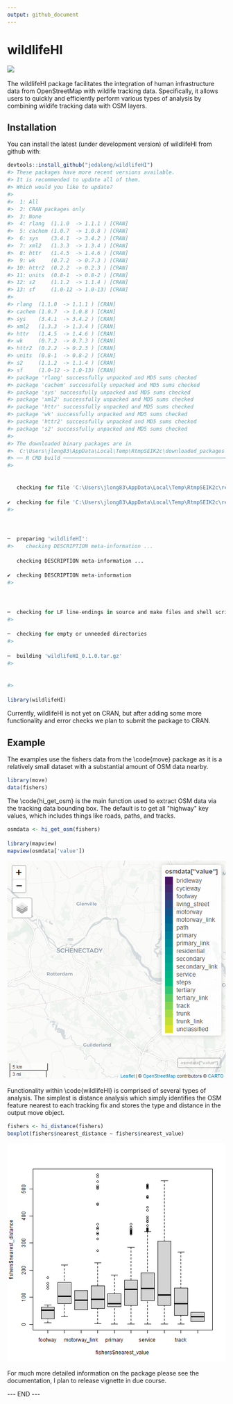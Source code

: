 ```yaml
---
output: github_document
---
```


<!-- README.md is generated from README.Rmd. Please edit that file -->



# wildlifeHI

[![](https://cranlogs.r-pkg.org/badges/wildlifeHI)](https://cran.r-project.org/package=wildlifeHI)

The wildlifeHI package facilitates the integration of human infrastructure data from OpenStreetMap with wildife tracking data. Specifically, it allows users to quickly and efficiently perform various types of analysis by combining wildife tracking data with OSM layers.

## Installation

You can install the latest (under development version) of wildlifeHI from github with:


```r
devtools::install_github("jedalong/wildlifeHI")
#> These packages have more recent versions available.
#> It is recommended to update all of them.
#> Which would you like to update?
#> 
#>  1: All                             
#>  2: CRAN packages only              
#>  3: None                            
#>  4: rlang  (1.1.0  -> 1.1.1 ) [CRAN]
#>  5: cachem (1.0.7  -> 1.0.8 ) [CRAN]
#>  6: sys    (3.4.1  -> 3.4.2 ) [CRAN]
#>  7: xml2   (1.3.3  -> 1.3.4 ) [CRAN]
#>  8: httr   (1.4.5  -> 1.4.6 ) [CRAN]
#>  9: wk     (0.7.2  -> 0.7.3 ) [CRAN]
#> 10: httr2  (0.2.2  -> 0.2.3 ) [CRAN]
#> 11: units  (0.8-1  -> 0.8-2 ) [CRAN]
#> 12: s2     (1.1.2  -> 1.1.4 ) [CRAN]
#> 13: sf     (1.0-12 -> 1.0-13) [CRAN]
#> 
#> rlang  (1.1.0  -> 1.1.1 ) [CRAN]
#> cachem (1.0.7  -> 1.0.8 ) [CRAN]
#> sys    (3.4.1  -> 3.4.2 ) [CRAN]
#> xml2   (1.3.3  -> 1.3.4 ) [CRAN]
#> httr   (1.4.5  -> 1.4.6 ) [CRAN]
#> wk     (0.7.2  -> 0.7.3 ) [CRAN]
#> httr2  (0.2.2  -> 0.2.3 ) [CRAN]
#> units  (0.8-1  -> 0.8-2 ) [CRAN]
#> s2     (1.1.2  -> 1.1.4 ) [CRAN]
#> sf     (1.0-12 -> 1.0-13) [CRAN]
#> package 'rlang' successfully unpacked and MD5 sums checked
#> package 'cachem' successfully unpacked and MD5 sums checked
#> package 'sys' successfully unpacked and MD5 sums checked
#> package 'xml2' successfully unpacked and MD5 sums checked
#> package 'httr' successfully unpacked and MD5 sums checked
#> package 'wk' successfully unpacked and MD5 sums checked
#> package 'httr2' successfully unpacked and MD5 sums checked
#> package 's2' successfully unpacked and MD5 sums checked
#> 
#> The downloaded binary packages are in
#> 	C:\Users\jlong83\AppData\Local\Temp\RtmpSEIK2c\downloaded_packages
#> ── R CMD build ─────────────────────────────────────────────────────────────────────────────────────────
#>   
  
  
   checking for file 'C:\Users\jlong83\AppData\Local\Temp\RtmpSEIK2c\remotes61b82c605df1\jedalong-wildlifeHI-899431d/DESCRIPTION' ...
  
✔  checking for file 'C:\Users\jlong83\AppData\Local\Temp\RtmpSEIK2c\remotes61b82c605df1\jedalong-wildlifeHI-899431d/DESCRIPTION'
#> 
  
  
  
─  preparing 'wildlifeHI':
#>    checking DESCRIPTION meta-information ...
  
   checking DESCRIPTION meta-information ... 
  
✔  checking DESCRIPTION meta-information
#> 
  
  
  
─  checking for LF line-endings in source and make files and shell scripts
#> 
  
─  checking for empty or unneeded directories
#> 
  
─  building 'wildlifeHI_0.1.0.tar.gz'
#> 
  
   
#> 

library(wildlifeHI)
```

Currently, wildlifeHI is not yet on CRAN, but after adding some more functionality and error checks we plan to submit the package to CRAN. 

## Example

The examples use the fishers data from the \code{move} package as it is a relatively small dataset with a substantial amount of OSM data nearby.


```r
library(move)
data(fishers)
```

The \code{hi_get_osm} is the main function used to extract OSM data via the tracking data bounding box. The default is to get all "highway" key values, which includes things like roads, paths, and tracks.


```r
osmdata <- hi_get_osm(fishers)

library(mapview)
mapview(osmdata['value'])
```

![plot of chunk unnamed-chunk-9](README-unnamed-chunk-9-1.png)

Functionality within \code{wildlifeHI} is comprised of several types of analysis. The simplest is distance analysis which simply identifies the OSM feature nearest to each tracking fix and stores the type and distance in the output move object.


```r
fishers <- hi_distance(fishers)
boxplot(fishers$nearest_distance ~ fishers$nearest_value)
```

![plot of chunk unnamed-chunk-10](README-unnamed-chunk-10-1.png)


For much more detailed information on the package please see the documentation, I plan to release vignette in due course.

--- END --- 
